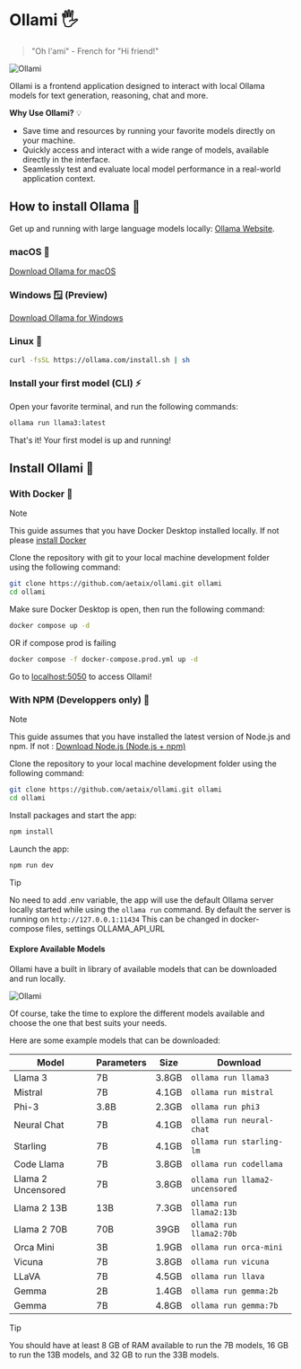 # Ollami 🖐️
> "Oh l'ami" - French for "Hi friend!"

![Ollami](https://raw.githubusercontent.com/aetaix/ollami/main/static/img/screenshot.png)

Ollami is a frontend application designed to interact with local Ollama models for text generation, reasoning, chat and more.

**Why Use Ollami?** 💡

- Save time and resources by running your favorite models directly on your machine.
- Quickly access and interact with a wide range of models, available directly in the interface.
- Seamlessly test and evaluate local model performance in a real-world application context.

## How to install Ollama 🤝

Get up and running with large language models locally: [Ollama Website](https://ollama.com).

### macOS 🍎 

[Download Ollama for macOS](https://ollama.com/download/Ollama-darwin.zip)

### Windows 🪟 (Preview)

[Download Ollama for Windows](https://ollama.com/download/OllamaSetup.exe)

### Linux 🐧 
```bash
curl -fsSL https://ollama.com/install.sh | sh
```

### Install your first model (CLI) ⚡

Open your favorite terminal, and run the following commands:

```bash
ollama run llama3:latest
```
That's it! Your first model is up and running!

## Install Ollami 🔧

### With Docker 🐳

> [!NOTE] 
> This guide assumes that you have Docker Desktop installed locally. If not please [install Docker](https://docs.docker.com/get-docker/)

Clone the repository with git to your local machine development folder using the following command: 

```bash
git clone https://github.com/aetaix/ollami.git ollami
cd ollami
```

Make sure Docker Desktop is open, then run the following command:

```bash
docker compose up -d
```

OR if compose prod is failing

```bash
docker compose -f docker-compose.prod.yml up -d
```


Go to [localhost:5050](http://localhost:5050) to access Ollami!

### With NPM (Developpers only) 🧰

> [!NOTE] 
> This guide assumes that you have installed the latest version of Node.js and npm. If not : [Download Node.js (Node.js + npm)](https://nodejs.org/en/download/)

Clone the repository to your local machine development folder using the following command: 

```bash
git clone https://github.com/aetaix/ollami.git ollami
cd ollami
```

Install packages and start the app:

```bash
npm install
```

Launch the app:

```bash
npm run dev
```

> [!TIP]
> No need to add .env variable, the app will use the default Ollama server locally started while using the `ollama run` command. By default the server is running on `http://127.0.0.1:11434`
This can be changed in docker-compose files, settings OLLAMA_API_URL

#### Explore Available Models

Ollami have a built in library of available models that can be downloaded and run locally.

![Ollami](https://raw.githubusercontent.com/aetaix/ollami/main/static/img/models.png)

Of course, take the time to explore the different models available and choose the one that best suits your needs.

Here are some example models that can be downloaded:

| Model              | Parameters | Size  | Download                       |
| ------------------ | ---------- | ----- | ------------------------------ |
| Llama 3            | 7B         | 3.8GB | `ollama run llama3`            |
| Mistral            | 7B         | 4.1GB | `ollama run mistral`           |
| Phi-3              | 3.8B       | 2.3GB | `ollama run phi3`               |
| Neural Chat        | 7B         | 4.1GB | `ollama run neural-chat`       |
| Starling           | 7B         | 4.1GB | `ollama run starling-lm`       |
| Code Llama         | 7B         | 3.8GB | `ollama run codellama`         |
| Llama 2 Uncensored | 7B         | 3.8GB | `ollama run llama2-uncensored` |
| Llama 2 13B        | 13B        | 7.3GB | `ollama run llama2:13b`        |
| Llama 2 70B        | 70B        | 39GB  | `ollama run llama2:70b`        |
| Orca Mini          | 3B         | 1.9GB | `ollama run orca-mini`         |
| Vicuna             | 7B         | 3.8GB | `ollama run vicuna`            |
| LLaVA              | 7B         | 4.5GB | `ollama run llava`             |
| Gemma              | 2B         | 1.4GB | `ollama run gemma:2b`          |
| Gemma              | 7B         | 4.8GB | `ollama run gemma:7b`          |

> [!TIP]  
> You should have at least 8 GB of RAM available to run the 7B models, 16 GB to run the 13B models, and 32 GB to run the 33B models.